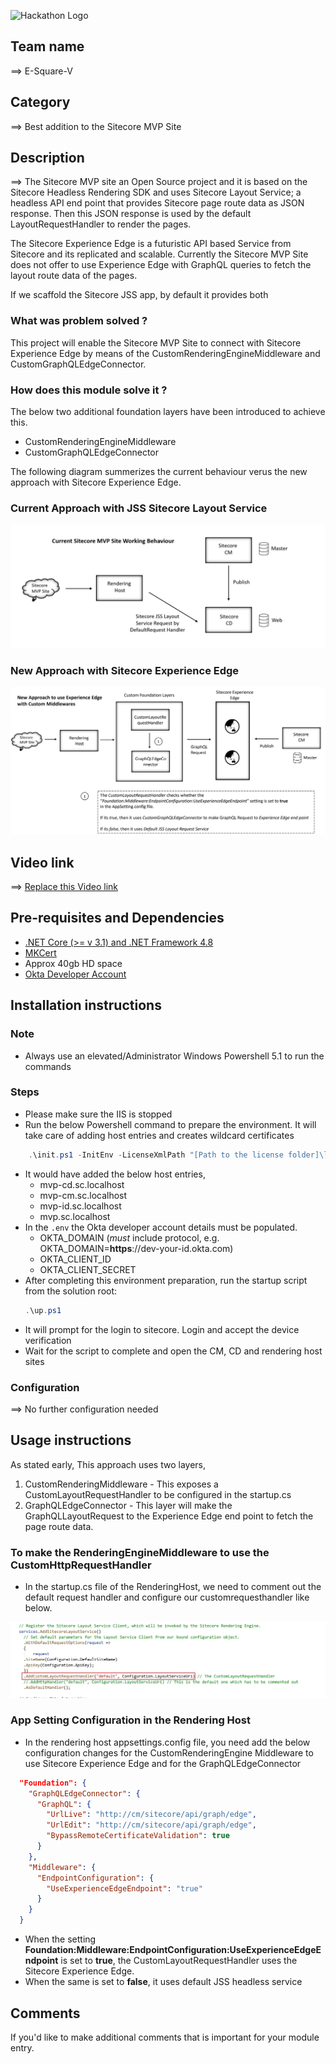 ![Hackathon Logo](docs/images/hackathon.png?raw=true "Hackathon Logo")

## Team name
⟹ E-Square-V

## Category
⟹ Best addition to the Sitecore MVP Site

## Description
⟹ The Sitecore MVP site an Open Source project and it is based on the Sitecore Headless Rendering SDK and uses Sitecore Layout Service; a headless API end point that provides Sitecore page route data as JSON response. Then this JSON response is used by the default LayoutRequestHandler to render the pages. 

The Sitecore Experience Edge is a futuristic API based Service from Sitecore and its replicated and scalable. Currently the Sitecore MVP Site does not offer to use Experience Edge with GraphQL queries to fetch the layout route data of the pages.

If we scaffold the Sitecore JSS app, by default it provides both 

### What was problem solved ?


This project will enable the Sitecore MVP Site to connect with Sitecore Experience Edge by means of the CustomRenderingEngineMiddleware and CustomGraphQLEdgeConnector.


### How does this module solve it ?


The below two additional foundation layers have been introduced to achieve this.

  - CustomRenderingEngineMiddleware
  - CustomGraphQLEdgeConnector

The following diagram summerizes the current behaviour verus the new approach with Sitecore Experience Edge.

### Current Approach with JSS Sitecore Layout Service


![Existing Approach](docs/images/Current_Working_Behaviour.png?raw=true "Existing Approach")

### New Approach with Sitecore Experience Edge


![New One](docs/images/New_Approach_Experience_Edge_Endpoint.png?raw=true "New One")

## Video link

⟹ [Replace this Video link](#video-link)



## Pre-requisites and Dependencies

- [.NET Core (>= v 3.1) and .NET Framework 4.8](https://dotnet.microsoft.com/download)
- [MKCert](https://github.com/FiloSottile/mkcert)
- Approx 40gb HD space
- [Okta Developer Account](https://developer.okta.com/signup/)

## Installation instructions

### Note

  - Always use an elevated/Administrator Windows Powershell 5.1 to run the commands

### Steps

- Please make sure the IIS is stopped
- Run the below Powershell command to prepare the environment. It will take care of adding host entries and creates wildcard certificates

```ps1
    .\init.ps1 -InitEnv -LicenseXmlPath "[Path to the license folder]\license.xml" -AdminPassword "DesiredAdminPassword"
``` 
- It would have added the below host entries,
     * mvp-cd.sc.localhost
     * mvp-cm.sc.localhost
     * mvp-id.sc.localhost
     * mvp.sc.localhost
- In the `.env` the Okta developer account details must be populated. 
   - OKTA_DOMAIN (*must* include protocol, e.g. OKTA_DOMAIN=**https**://dev-your-id.okta.com)
   - OKTA_CLIENT_ID
   - OKTA_CLIENT_SECRET
- After completing this environment preparation, run the startup script
   from the solution root:
    ```ps1
    .\up.ps1
    ```
- It will prompt for the login to sitecore. Login and accept the device verification
- Wait for the script to complete and open the CM, CD and rendering host sites

### Configuration

⟹ No further configuration needed

## Usage instructions

As stated early, This approach uses two layers,

1. CustomRenderingMiddleware - This exposes a CustomLayoutRequestHandler to be configured in the startup.cs
1. GraphQLEdgeConnector - This layer will make the GraphQLLayoutRequest to the Experience Edge end point to fetch the page route data.


### To make the RenderingEngineMiddleware to use the CustomHttpRequestHandler

- In the startup.cs file of the RenderingHost, we need to comment out the default request handler and configure our customrequesthandler like below.

![Startup configuration](docs/images/Startup_Configuration.png?raw=true "Startup configuration")

### App Setting Configuration in the Rendering Host

- In the rendering host appsettings.config file, you need add the below configuration changes for the CustomRenderingEngine Middleware to use Sitecore Experience Edge and for the GraphQLEdgeConnector

```json
  "Foundation": {
    "GraphQLEdgeConnector": {
      "GraphQL": {
        "UrlLive": "http://cm/sitecore/api/graph/edge",
        "UrlEdit": "http://cm/sitecore/api/graph/edge",
        "BypassRemoteCertificateValidation": true
      }
    },
    "Middleware": {
      "EndpointConfiguration": {
        "UseExperienceEdgeEndpoint": "true"
      }
    }
  }
```
- When the setting **Foundation:Middleware:EndpointConfiguration:UseExperienceEdgeEndpoint** is set to **true**, the CustomLayoutRequestHandler uses the Sitecore Experience Edge. 
- When the same is set to **false**, it uses default JSS headless service

## Comments
If you'd like to make additional comments that is important for your module entry.
